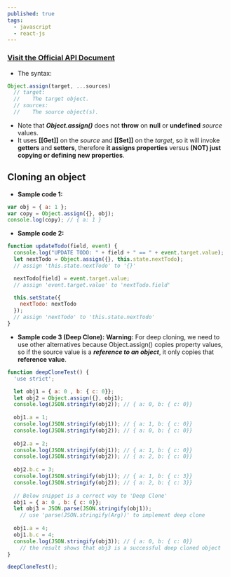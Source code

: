 ```yaml
---
published: true
tags:
  - javascript
  - react-js
---
```

### [Visit the Official API Document](https://developer.mozilla.org/en-US/docs/Web/JavaScript/Reference/Global_Objects/Object/assign)


* The syntax:

```javascript
Object.assign(target, ...sources)
  // target:
  //    The target object.
  // sources:
  //    The source object(s).

```

* Note that **_Object.assign()_** does not **throw** on **null** or **undefined** _source_ values.
* It uses **[[Get]]** on the _source_ and **[[Set]]** on the _target_, so it will invoke **getters** and **setters**, therefore **it assigns properties** versus **(NOT) just copying or defining new properties**.


## Cloning an object

* **Sample code 1:**

```javascript
var obj = { a: 1 };
var copy = Object.assign({}, obj);
console.log(copy); // { a: 1 }
```

* **Sample code 2:**

```javascript
function updateTodo(field, event) {
  console.log("UPDATE TODO: " + field + " == " + event.target.value);
  let nextTodo = Object.assign({}, this.state.nextTodo);
  // assign 'this.state.nextTodo' to '{}'

  nextTodo[field] = event.target.value;
  // assign 'event.target.value' to 'nextTodo.field'

  this.setState({
    nextTodo: nextTodo
  });        
  // assign 'nextTodo' to 'this.state.nextTodo'
}
```

* **Sample code 3 (Deep Clone):** **Warning:** For deep cloning, we need to use other alternatives because Object.assign() copies property values, so if the source value is a **_reference to an object_**, it only copies that **reference value**.

```javascript
function deepCloneTest() {
  'use strict';

  let obj1 = { a: 0 , b: { c: 0}};
  let obj2 = Object.assign({}, obj1);
  console.log(JSON.stringify(obj2)); // { a: 0, b: { c: 0}}
  
  obj1.a = 1;
  console.log(JSON.stringify(obj1)); // { a: 1, b: { c: 0}}
  console.log(JSON.stringify(obj2)); // { a: 0, b: { c: 0}}
  
  obj2.a = 2;
  console.log(JSON.stringify(obj1)); // { a: 1, b: { c: 0}}
  console.log(JSON.stringify(obj2)); // { a: 2, b: { c: 0}}
  
  obj2.b.c = 3;
  console.log(JSON.stringify(obj1)); // { a: 1, b: { c: 3}}
  console.log(JSON.stringify(obj2)); // { a: 2, b: { c: 3}}
  
  // Below snippet is a correct way to 'Deep Clone'
  obj1 = { a: 0 , b: { c: 0}};
  let obj3 = JSON.parse(JSON.stringify(obj1));
  	// use 'parse(JSON.stringify(Arg))' to implement deep clone
        
  obj1.a = 4;
  obj1.b.c = 4;
  console.log(JSON.stringify(obj3)); // { a: 0, b: { c: 0}}
  	// the result shows that obj3 is a successful deep cloned object
}

deepCloneTest();
```

<br />
<br />
